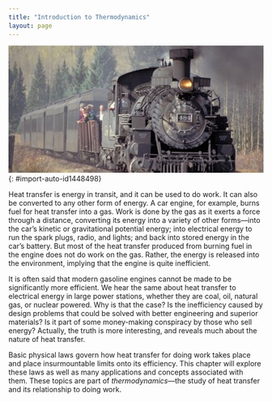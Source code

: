 ```yaml
---
title: "Introduction to Thermodynamics"
layout: page
---
```











 ![A steam engine and several passenger cars are shown traveling down a train track. The train has some people on board.](../resources/Figure_15_00_01.jpg "A steam engine uses heat transfer to do work. Tourists regularly ride this narrow-gauge steam engine train near the San Juan Skyway in Durango, Colorado, part of the National Scenic Byways Program. (credit: Dennis Adams)"){: #import-auto-id1448498}

Heat transfer is energy in transit, and it can be used to do work. It can also be converted to any other form of energy. A car engine, for example, burns fuel for heat transfer into a gas. Work is done by the gas as it exerts a force through a distance, converting its energy into a variety of other forms—into the car’s kinetic or gravitational potential energy; into electrical energy to run the spark plugs, radio, and lights; and back into stored energy in the car’s battery. But most of the heat transfer produced from burning fuel in the engine does not do work on the gas. Rather, the energy is released into the environment, implying that the engine is quite inefficient.

It is often said that modern gasoline engines cannot be made to be significantly more efficient. We hear the same about heat transfer to electrical energy in large power stations, whether they are coal, oil, natural gas, or nuclear powered. Why is that the case? Is the inefficiency caused by design problems that could be solved with better engineering and superior materials? Is it part of some money-making conspiracy by those who sell energy? Actually, the truth is more interesting, and reveals much about the nature of heat transfer.

Basic physical laws govern how heat transfer for doing work takes place and place insurmountable limits onto its efficiency. This chapter will explore these laws as well as many applications and concepts associated with them. These topics are part of *thermodynamics*—the study of heat transfer and its relationship to doing work.
